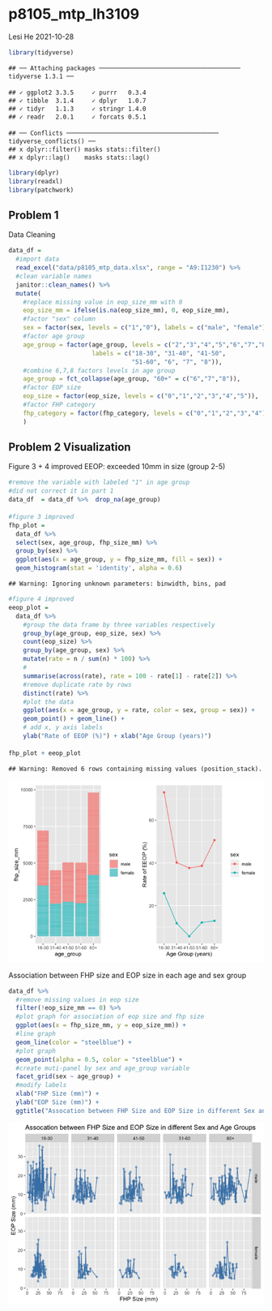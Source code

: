 p8105\_mtp\_lh3109
================
Lesi He
2021-10-28

``` r
library(tidyverse)
```

    ## ── Attaching packages ─────────────────────────────────────── tidyverse 1.3.1 ──

    ## ✓ ggplot2 3.3.5     ✓ purrr   0.3.4
    ## ✓ tibble  3.1.4     ✓ dplyr   1.0.7
    ## ✓ tidyr   1.1.3     ✓ stringr 1.4.0
    ## ✓ readr   2.0.1     ✓ forcats 0.5.1

    ## ── Conflicts ────────────────────────────────────────── tidyverse_conflicts() ──
    ## x dplyr::filter() masks stats::filter()
    ## x dplyr::lag()    masks stats::lag()

``` r
library(dplyr)
library(readxl)
library(patchwork)
```

## Problem 1

Data Cleaning

``` r
data_df =
  #import data
  read_excel("data/p8105_mtp_data.xlsx", range = "A9:I1230") %>% 
  #clean variable names
  janitor::clean_names() %>% 
  mutate(
    #replace missing value in eop_size_mm with 0
    eop_size_mm = ifelse(is.na(eop_size_mm), 0, eop_size_mm),
    #factor "sex" column
    sex = factor(sex, levels = c("1","0"), labels = c("male", "female")),
    #factor age group
    age_group = factor(age_group, levels = c("2","3","4","5","6","7","8"),
                       labels = c("18-30", "31-40", "41-50", 
                                  "51-60", "6", "7", "8")),
    #combine 6,7,8 factors levels in age group
    age_group = fct_collapse(age_group, "60+" = c("6","7","8")),
    #factor EOP size
    eop_size = factor(eop_size, levels = c("0","1","2","3","4","5")),
    #factor FHP category
    fhp_category = factor(fhp_category, levels = c("0","1","2","3","4"))
    )
```

## Problem 2 Visualization

Figure 3 + 4 improved EEOP: exceeded 10mm in size (group 2-5)

``` r
#remove the variable with labeled "1" in age group
#did not correct it in part 1
data_df  = data_df %>%  drop_na(age_group)

#figure 3 improved
fhp_plot = 
  data_df %>% 
  select(sex, age_group, fhp_size_mm) %>% 
  group_by(sex) %>% 
  ggplot(aes(x = age_group, y = fhp_size_mm, fill = sex)) + 
  geom_histogram(stat = 'identity', alpha = 0.6)
```

    ## Warning: Ignoring unknown parameters: binwidth, bins, pad

``` r
#figure 4 improved  
eeop_plot = 
  data_df %>% 
    #group the data frame by three variables respectively
    group_by(age_group, eop_size, sex) %>% 
    count(eop_size) %>% 
    group_by(age_group, sex) %>% 
    mutate(rate = n / sum(n) * 100) %>% 
    #
    summarise(across(rate), rate = 100 - rate[1] - rate[2]) %>%
    #remove duplicate rate by rows
    distinct(rate) %>% 
    #plot the data
    ggplot(aes(x = age_group, y = rate, color = sex, group = sex)) +
    geom_point() + geom_line() +
    # add x, y axis labels
    ylab("Rate of EEOP (%)") + xlab("Age Group (years)")

fhp_plot + eeop_plot
```

    ## Warning: Removed 6 rows containing missing values (position_stack).

![](p8105_mtp_lh3109_files/figure-gfm/unnamed-chunk-3-1.png)<!-- -->

Association between FHP size and EOP size in each age and sex group

``` r
data_df %>% 
  #remove missing values in eop size
  filter(!eop_size_mm == 0) %>% 
  #plot graph for association of eop size and fhp size
  ggplot(aes(x = fhp_size_mm, y = eop_size_mm)) +
  #line graph
  geom_line(color = "steelblue") + 
  #plot graph
  geom_point(alpha = 0.5, color = "steelblue") +
  #create muti-panel by sex and age_group variable
  facet_grid(sex ~ age_group) +
  #modify labels
  xlab("FHP Size (mm)") + 
  ylab("EOP Size (mm)") +
  ggtitle("Assocation between FHP Size and EOP Size in different Sex and Age Groups")
```

![](p8105_mtp_lh3109_files/figure-gfm/unnamed-chunk-4-1.png)<!-- -->
